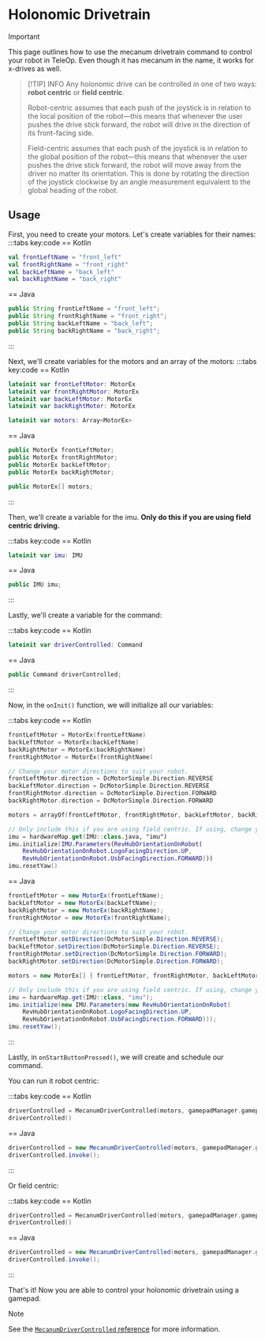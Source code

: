 # Holonomic Drivetrain

> [!IMPORTANT]
> This page outlines how to use the mecanum drivetrain command to control your robot in TeleOp. Even though it has mecanum in the name, it works for x-drives as well.

> [!TIP] INFO
> Any holonomic drive can be controlled in one of two ways: **robot centric** or **field centric**.
>
> Robot-centric assumes that each push of the joystick is in relation to the local position of the robot—this means that whenever the user pushes the drive stick forward, the robot will drive in the direction of its front-facing side.
>
> Field-centric assumes that each push of the joystick is in relation to the global position of the robot—this means that whenever the user pushes the drive stick forward, the robot will move away from the driver no matter its orientation. This is done by rotating the direction of the joystick clockwise by an angle measurement equivalent to the global heading of the robot.

## Usage

First, you need to create your motors. Let's create variables for their names:
:::tabs key:code
== Kotlin

```kotlin
val frontLeftName = "front_left"
val frontRightName = "front_right"
val backLeftName = "back_left"
val backRightName = "back_right"
```

== Java

```java
public String frontLeftName = "front_left";
public String frontRightName = "front_right";
public String backLeftName = "back_left";
public String backRightName = "back_right";
```

:::

Next, we'll create variables for the motors and an array of the motors:
:::tabs key:code
== Kotlin

```kotlin
lateinit var frontLeftMotor: MotorEx
lateinit var frontRightMotor: MotorEx
lateinit var backLeftMotor: MotorEx
lateinit var backRightMotor: MotorEx

lateinit var motors: Array<MotorEx>
```

== Java

```java
public MotorEx frontLeftMotor;
public MotorEx frontRightMotor;
public MotorEx backLeftMotor;
public MotorEx backRightMotor;

public MotorEx[] motors;
```

:::

Then, we'll create a variable for the imu. **Only do this if you are using field centric driving.**

:::tabs key:code
== Kotlin

```kotlin
lateinit var imu: IMU
```

== Java

```java
public IMU imu;
```

:::

Lastly, we'll create a variable for the command:

:::tabs key:code
== Kotlin

```kotlin
lateinit var driverControlled: Command
```

== Java

```java
public Command driverControlled;
```

:::

Now, in the `onInit()` function, we will initialize all our variables:

:::tabs key:code
== Kotlin

```kotlin
frontLeftMotor = MotorEx(frontLeftName)
backLeftMotor = MotorEx(backLeftName)
backRightMotor = MotorEx(backRightName)
frontRightMotor = MotorEx(frontRightName)

// Change your motor directions to suit your robot.
frontLeftMotor.direction = DcMotorSimple.Direction.REVERSE
backLeftMotor.direction = DcMotorSimple.Direction.REVERSE
frontRightMotor.direction = DcMotorSimple.Direction.FORWARD
backRightMotor.direction = DcMotorSimple.Direction.FORWARD

motors = arrayOf(frontLeftMotor, frontRightMotor, backLeftMotor, backRightMotor)

// Only include this if you are using field centric. If using, change your control hub orientation to suit your robot.
imu = hardwareMap.get(IMU::class.java, "imu")
imu.initialize(IMU.Parameters(RevHubOrientationOnRobot(
    RevHubOrientationOnRobot.LogoFacingDirection.UP,
    RevHubOrientationOnRobot.UsbFacingDirection.FORWARD)))
imu.resetYaw()
```

== Java

```java
frontLeftMotor = new MotorEx(frontLeftName);
backLeftMotor = new MotorEx(backLeftName);
backRightMotor = new MotorEx(backRightName);
frontRightMotor = new MotorEx(frontRightName);

// Change your motor directions to suit your robot.
frontLeftMotor.setDirection(DcMotorSimple.Direction.REVERSE);
backLeftMotor.setDirection(DcMotorSimple.Direction.REVERSE);
frontRightMotor.setDirection(DcMotorSimple.Direction.FORWARD);
backRightMotor.setDirection(DcMotorSimple.Direction.FORWARD);

motors = new MotorEx[] { frontLeftMotor, frontRightMotor, backLeftMotor, backRightMotor };

// Only include this if you are using field centric. If using, change your control hub orientation to suit your robot.
imu = hardwareMap.get(IMU::class, "imu");
imu.initialize(new IMU.Parameters(new RevHubOrientationOnRobot(
    RevHubOrientationOnRobot.LogoFacingDirection.UP,
    RevHubOrientationOnRobot.UsbFacingDirection.FORWARD)));
imu.resetYaw();
```

:::

Lastly, in `onStartButtonPressed()`, we will create and schedule our command.

You can run it robot centric:

:::tabs key:code
== Kotlin

```kotlin
driverControlled = MecanumDriverControlled(motors, gamepadManager.gamepad1)
driverControlled()
```

== Java

```java
driverControlled = new MecanumDriverControlled(motors, gamepadManager.getGamepad1());
driverControlled.invoke();
```

:::

Or field centric:

:::tabs key:code
== Kotlin

```kotlin
driverControlled = MecanumDriverControlled(motors, gamepadManager.gamepad1, false, imu)
driverControlled()
```

== Java

```java
driverControlled = new MecanumDriverControlled(motors, gamepadManager.getGamepad1(), false, imu);
driverControlled.invoke();
```

:::

That's it! Now you are able to control your holonomic drivetrain using a gamepad.

> [!NOTE]
> See the [`MecanumDriverControlled` reference](https://docs.rowanmcalpin.com/reference/ftc/com.rowanmcalpin.nextftc.ftc.driving/-mecanum-driver-controlled/) for more information.
